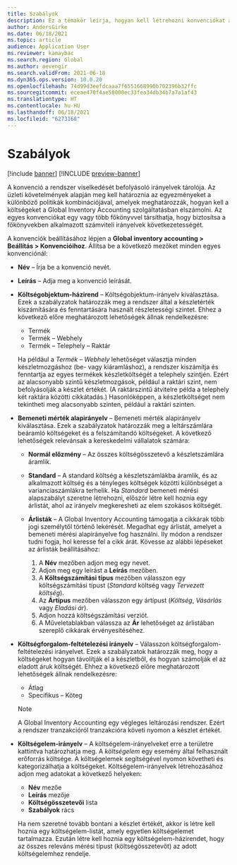 ```yaml
---
title: Szabályok
description: Ez a témakör leírja, hogyan kell létrehozni konvenciókat annak megállapítására, hogy a költségeket hogyan kell elszámolni a Global Inventory Accounting szolgáltatásban.
author: AndersGirke
ms.date: 06/18/2021
ms.topic: article
audience: Application User
ms.reviewer: kamaybac
ms.search.region: Global
ms.author: aevengir
ms.search.validFrom: 2021-06-18
ms.dyn365.ops.version: 10.0.20
ms.openlocfilehash: 74d99d3eefdcaaa7f6551668990b702396b32ffc
ms.sourcegitcommit: eceae470f4ae58000ec33fea34db34b7a7a1af43
ms.translationtype: HT
ms.contentlocale: hu-HU
ms.lasthandoff: 06/18/2021
ms.locfileid: "6273168"
---
```

# <a name="conventions"></a>Szabályok

[!include [banner](../includes/banner.md)]
[!INCLUDE [preview-banner](../includes/preview-banner.md)]

A konvenció a rendszer viselkedését befolyásoló irányelvek tárolója. Az üzleti követelmények alapján meg kell határoznia az egyezményeket a különböző politikák kombinációjával, amelyek meghatározzák, hogyan kell a költségeket a Global Inventory Accounting szolgáltatásban elszámolni. Az egyes konvenciókat egy vagy több főkönyvvel társíthatja, hogy biztosítsa a főkönyvekben alkalmazott számviteli irányelvek következetességét.

A konvenciók beállításához lépjen a **Global inventory accounting \> Beállítás \> Konvencióihoz**. Állítsa be a következő mezőket minden egyes konvenciónál:

- **Név** – Írja be a konvenció nevét.
- **Leírás** – Adja meg a konvenció leírását.
- **Költségobjektum-házirend** – Költségobjektum-irányelv kiválasztása. Ezek a szabályzatok határozzák meg a rendszer által a készletérték kiszámítására és fenntartására használt részletességi szintet. Ehhez a következő előre meghatározott lehetőségek állnak rendelkezésre:

    - Termék
    - Termék – Webhely
    - Termék – Telephely – Raktár

    Ha például a *Termék – Webhely* lehetőséget választja minden készletmozgáshoz (be- vagy kiáramláshoz), a rendszer kiszámítja és fenntartja az egyes termékek készletköltségét a telephely szintjén. Ezért az alacsonyabb szintű készletmozgások, például a raktári szint, nem befolyásolják a készlet értékét. (A raktárszintű átvitelre példa a telephely két raktára közötti cikkátadás.) Hasonlóképpen, a készletköltséget nem tekintheti meg alacsonyabb szinten, például a raktári szinten.

- **Bemeneti mérték alapirányelv** – Bemeneti mérték alapirányelv kiválasztása. Ezek a szabályzatok határozzák meg a leltárszámlára beáramló költségeket és a felszámítandó költségeket. A következő lehetőségek relevánsak a kereskedelmi vállalatok számára:

    - **Normál előzmény** – Az összes költségösszetevő a készletszámlára áramlik.
    - **Standard** – A standard költség a készletszámlákba áramlik, és az alkalmazott költség és a tényleges költségek közötti különbséget a varianciaszámlákra terhelik. Ha *Standard* bemeneti mérési alapszabályt szeretne létrehozni, először létre kell hoznia egy árlistát, ahol az irányelv megkeresheti az elem szokásos költségét.
    - **Árlisták** – A Global Inventory Accounting támogatja a cikkárak több jogi személytől történő lekérését. Megadhat egy árlistát, amelyet a bemeneti mérési alapirányelve fog használni. Ily módon a rendszer tudni fogja, hol keresse fel a cikk árát. Kövesse az alábbi lépéseket az árlisták beállításához:

        1. A **Név** mezőben adjon meg egy nevet.
        1. Adjon meg egy leírást a **Leírás** mezőben.
        1. A **Költségszámítási típus** mezőben válasszon egy költségszámítási típust (*Standard* költség vagy *Tervezett költség*).
        1. Az **Ártípus** mezőben válasszon egy ártípust (*Költség*, *Vásárlás* vagy *Eladási ár*).
        1. Adjon hozzá költségszámítási verziót.
        1. A Műveletablakban válassza az **Ár** lehetőséget az árlistában szereplő cikkárak érvényesítéséhez.

- **Költségforgalom-feltételezési irányelv** – Válasszon költségforgalom-feltételezési irányelvet. Ezek a szabályzatok határozzák meg, hogy a költségeket hogyan távolítják el a készletből, és hogyan számolják el az eladott áruk költségét. Ehhez a következő előre meghatározott lehetőségek állnak rendelkezésre:

    - Átlag
    - Specifikus – Köteg

    > [!NOTE]
    > A Global Inventory Accounting egy végleges leltározási rendszer. Ezért a rendszer tranzakcióról tranzakcióra követi nyomon a készlet értékét.

- **Költségelem-irányelv** – A költségelem-irányelveket erre a területre kattintva határozhatja meg. A *költségelem* egy esemény által felhasznált erőforrás költsége. A költségelemek segítségével nyomon követheti és kategorizálhatja a költségeket. Költségelem-irányelvek létrehozásához adjon meg adatokat a következő helyeken:

    - **Név** mezőe
    - **Leírás** mezője
    - **Költségösszetevői** lista
    - **Szabályok** rács

    Ha nem szeretné tovább bontani a készlet értékét, akkor is létre kell hoznia egy költségelem-listát, amely egyetlen költségelemet tartalmazza. Ezután létre kell hoznia egy költségelem-házirendet, hogy az összes releváns mérési típust (költségösszetevőt) az adott költségelemhez rendelje.
